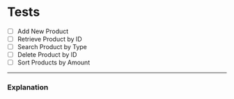 # Tests

- [ ] Add New Product
- [ ] Retrieve Product by ID
- [ ] Search Product by Type
- [ ] Delete Product by ID
- [ ] Sort Products by Amount

---

### Explanation
